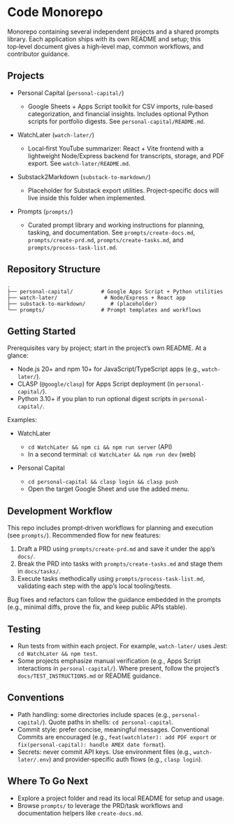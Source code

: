 # Code Monorepo

Monorepo containing several independent projects and a shared prompts library. Each application ships with its own README and setup; this top‑level document gives a high‑level map, common workflows, and contributor guidance.

## Projects

- Personal Capital (`personal-capital/`)
  - Google Sheets + Apps Script toolkit for CSV imports, rule‑based categorization, and financial insights. Includes optional Python scripts for portfolio digests. See `personal-capital/README.md`.

- WatchLater (`watch-later/`)
  - Local‑first YouTube summarizer: React + Vite frontend with a lightweight Node/Express backend for transcripts, storage, and PDF export. See `watch-later/README.md`.

- Substack2Markdown (`substack-to-markdown/`)
  - Placeholder for Substack export utilities. Project‑specific docs will live inside this folder when implemented.

- Prompts (`prompts/`)
  - Curated prompt library and working instructions for planning, tasking, and documentation. See `prompts/create-docs.md`, `prompts/create-prd.md`, `prompts/create-tasks.md`, and `prompts/process-task-list.md`.

## Repository Structure

```text
.
├── personal-capital/         # Google Apps Script + Python utilities
├── watch-later/               # Node/Express + React app
├── substack-to-markdown/        # (placeholder)
└── prompts/                  # Prompt templates and workflows
```

## Getting Started

Prerequisites vary by project; start in the project’s own README. At a glance:

- Node.js 20+ and npm 10+ for JavaScript/TypeScript apps (e.g., `watch-later/`).
- CLASP (`@google/clasp`) for Apps Script deployment (in `personal-capital/`).
- Python 3.10+ if you plan to run optional digest scripts in `personal-capital/`.

Examples:

- WatchLater
  - `cd WatchLater && npm ci && npm run server` (API)
  - In a second terminal: `cd WatchLater && npm run dev` (web)

- Personal Capital
  - `cd personal-capital && clasp login && clasp push`
  - Open the target Google Sheet and use the added menu.

## Development Workflow

This repo includes prompt‑driven workflows for planning and execution (see `prompts/`). Recommended flow for new features:

1) Draft a PRD using `prompts/create-prd.md` and save it under the app’s `docs/`.
2) Break the PRD into tasks with `prompts/create-tasks.md` and stage them in `docs/tasks/`.
3) Execute tasks methodically using `prompts/process-task-list.md`, validating each step with the app’s local tooling/tests.

Bug fixes and refactors can follow the guidance embedded in the prompts (e.g., minimal diffs, prove the fix, and keep public APIs stable).

## Testing

- Run tests from within each project. For example, `watch-later/` uses Jest: `cd WatchLater && npm test`.
- Some projects emphasize manual verification (e.g., Apps Script interactions in `personal-capital/`). Where present, follow the project’s `docs/TEST_INSTRUCTIONS.md` or README guidance.

## Conventions

- Path handling: some directories include spaces (e.g., `personal-capital/`). Quote paths in shells: `cd personal-capital`.
- Commit style: prefer concise, meaningful messages. Conventional Commits are encouraged (e.g., `feat(watchlater): add PDF export` or `fix(personal-capital): handle AMEX date format`).
- Secrets: never commit API keys. Use environment files (e.g., `watch-later/.env`) and provider‑specific auth flows (e.g., `clasp login`).

## Where To Go Next

- Explore a project folder and read its local README for setup and usage.
- Browse `prompts/` to leverage the PRD/task workflows and documentation helpers like `create-docs.md`.
